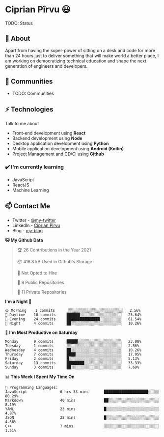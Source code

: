 # Ciprian Pîrvu 😃

TODO: Status

## 🧐 About

Apart from having the super-power of sitting on a desk and code for more than 24 hours just to deliver something that will make world a better place, I am working on democratizing technical education and shape the next generation of engineers and developers.

## 👯 Communities

-   TODO: Communities

## ⚡ Technologies

Talk to me about

-   Front-end development using **React**
-   Backend development using **Node**
-   Desktop application development using **Python**
-   Mobile application development using **Android (Kotlin)**
-   Project Management and CD/CI using **Github**

### ✔️ I'm currently learning

-   JavaScript
-   ReactJS
-   Machine Learning

## 📫 Contact Me

-   Twitter - [@my-twitter]()
-   LinkedIn - [Ciprian Pîrvu](https://www.linkedin.com/in/p%C3%AErvu-ciprian-cristian-4415991b1/)
-   Blog - [my-blog]()

<!--START_SECTION:waka-->
**🐱 My Github Data** 

> 🏆 26 Contributions in the Year 2021
 > 
> 📦 416.8 kB Used in Github's Storage 
 > 
> 🚫 Not Opted to Hire
 > 
> 📜 9 Public Repositories 
 > 
> 🔑 11 Private Repositories  
 > 
**I'm a Night 🦉** 

```text
🌞 Morning    1 commits      ░░░░░░░░░░░░░░░░░░░░░░░░░   2.56% 
🌆 Daytime    10 commits     ██████░░░░░░░░░░░░░░░░░░░   25.64% 
🌃 Evening    24 commits     ███████████████░░░░░░░░░░   61.54% 
🌙 Night      4 commits      ██░░░░░░░░░░░░░░░░░░░░░░░   10.26%

```
📅 **I'm Most Productive on Saturday** 

```text
Monday       9 commits      █████░░░░░░░░░░░░░░░░░░░░   23.08% 
Tuesday      1 commits      ░░░░░░░░░░░░░░░░░░░░░░░░░   2.56% 
Wednesday    4 commits      ██░░░░░░░░░░░░░░░░░░░░░░░   10.26% 
Thursday     7 commits      ████░░░░░░░░░░░░░░░░░░░░░   17.95% 
Friday       2 commits      █░░░░░░░░░░░░░░░░░░░░░░░░   5.13% 
Saturday     13 commits     ████████░░░░░░░░░░░░░░░░░   33.33% 
Sunday       3 commits      ██░░░░░░░░░░░░░░░░░░░░░░░   7.69%

```


📊 **This Week I Spent My Time On** 

```text
💬 Programming Languages: 
JavaScript               6 hrs 33 mins       ████████████████████░░░░░   80.29% 
Markdown                 40 mins             ██░░░░░░░░░░░░░░░░░░░░░░░   8.19% 
YAML                     23 mins             █░░░░░░░░░░░░░░░░░░░░░░░░   4.87% 
JSON                     22 mins             █░░░░░░░░░░░░░░░░░░░░░░░░   4.56% 
C++                      7 mins              ░░░░░░░░░░░░░░░░░░░░░░░░░   1.51%

```


<!--END_SECTION:waka-->
